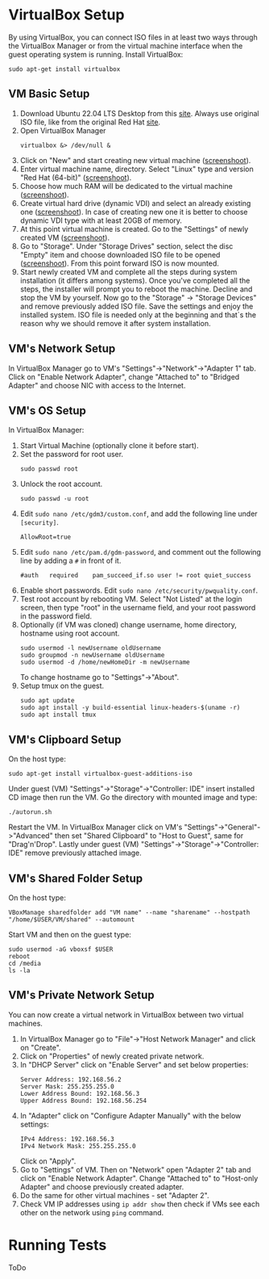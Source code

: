 
# VirtualBox Setup
By using VirtualBox, you can connect ISO files in at least two ways through the VirtualBox Manager or from the virtual machine interface when the guest operating system is running. Install VirtualBox:
```
sudo apt-get install virtualbox
```

## VM Basic Setup
1. Download Ubuntu 22.04 LTS Desktop from this [site](https://ubuntu.com/download/desktop). Always use original ISO file, like from the original Red Hat [site](https://developers.redhat.com/products/rhel/download).
2. Open VirtualBox Manager
   ```
   virtualbox &> /dev/null &
   ```
3. Click on "New" and start creating new virtual machine (<a href="./doc/4.19.1.png">screenshoot</a>).
4. Enter virtual machine name, directory. Select "Linux" type and version "Red Hat (64-bit)" (<a href="./doc/4.19.2.png">screenshoot</a>).
5. Choose how much RAM will be dedicated to the virtual machine (<a href="./doc/4.19.3.png">screenshoot</a>).
6. Create virtual hard drive (dynamic VDI) and select an already existing one (<a href="./doc/4.19.4.png">screenshoot</a>).
   In case of creating new one it is better to choose dynamic VDI type with at least 20GB of memory.
7. At this point virtual machine is created. Go to the "Settings" of newly created VM (<a href="./doc/4.19.5.png">screenshoot</a>).
8. Go to "Storage". Under "Storage Drives" section, select the disc "Empty" item and choose downloaded ISO file to be opened (<a href="./doc/4.19.6.png">screenshoot</a>).
   From this point forward ISO is now mounted.
9. Start newly created VM and complete all the steps during system installation (it differs among systems). Once you've completed all the steps, the installer will prompt you to reboot the machine. Decline and stop the VM by yourself. Now go to the "Storage" -> "Storage Devices" and remove previously added ISO file. Save the settings and enjoy the installed system. ISO file is needed only at the beginning and that`s the reason why we should remove it after system installation.

## VM's Network Setup
In VirtualBox Manager go to VM's "Settings"->"Network"->"Adapter 1" tab. Click on "Enable Network Adapter", change "Attached to" to "Bridged Adapter" and choose NIC with access to the Internet.

## VM's OS Setup
In VirtualBox Manager:
1. Start Virtual Machine (optionally clone it before start).
2. Set the password for root user.
    ```
    sudo passwd root
    ```
3. Unlock the root account.
    ```
    sudo passwd -u root
    ```
4. Edit `sudo nano /etc/gdm3/custom.conf`, and add the following line under `[security]`.
    ```
    AllowRoot=true
    ```
5. Edit `sudo nano /etc/pam.d/gdm-password`, and comment out the following line by adding a `#` in front of it.
    ```
    #auth   required    pam_succeed_if.so user != root quiet_success
    ```
6. Enable short passwords. Edit `sudo nano /etc/security/pwquality.conf`.
7. Test root account by rebooting VM. Select "Not Listed" at the login screen, then type "root" in the username field, and your root password in the password field.
8. Optionally (if VM was cloned) change username, home directory, hostname using root account.
    ```
    sudo usermod -l newUsername oldUsername
    sudo groupmod -n newUsername oldUsername
    sudo usermod -d /home/newHomeDir -m newUsername
    ```
    To change hostname go to "Settings"->"About".
9. Setup tmux on the guest.
    ```
    sudo apt update
    sudo apt install -y build-essential linux-headers-$(uname -r)
    sudo apt install tmux
    ```

## VM's Clipboard Setup
On the host type:
```
sudo apt-get install virtualbox-guest-additions-iso
```
Under guest (VM) "Settings"->"Storage"->"Controller: IDE" insert installed CD image then run the VM.
Go the directory with mounted image and type:
```
./autorun.sh
```
Restart the VM. In VirtualBox Manager click on VM's "Settings"->"General"->"Advanced" then set "Shared Clipboard" to "Host to Guest", same for "Drag'n'Drop". Lastly under guest (VM) "Settings"->"Storage"->"Controller: IDE" remove previously attached image.

## VM's Shared Folder Setup
On the host type:
```
VBoxManage sharedfolder add "VM name" --name "sharename" --hostpath "/home/$USER/VM/shared" --automount
```
Start VM and then on the guest type:
```
sudo usermod -aG vboxsf $USER
reboot
cd /media
ls -la
```

## VM's Private Network Setup
You can now create a virtual network in VirtualBox between two virtual machines.

1. In VirtualBox Manager go to "File"->"Host Network Manager" and click on "Create".
2. Click on "Properties" of newly created private network.
3. In "DHCP Server" click on "Enable Server" and set below properties:
    ```
    Server Address: 192.168.56.2
    Server Mask: 255.255.255.0
    Lower Address Bound: 192.168.56.3
    Upper Address Bound: 192.168.56.254
    ```
4. In "Adapter" click on "Configure Adapter Manually" with the below settings:
    ```
    IPv4 Address: 192.168.56.3
    IPv4 Network Mask: 255.255.255.0
    ```
    Click on "Apply".
5. Go to "Settings" of VM. Then on "Network" open "Adapter 2" tab and click on "Enable Network Adapter". Change "Attached to" to "Host-only Adapter" and choose previously created adapter.
6. Do the same for other virtual machines - set "Adapter 2".
7. Check VM IP addresses using `ip addr show` then check if VMs see each other on the network using `ping` command.

# Running Tests
ToDo